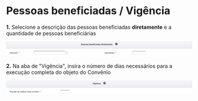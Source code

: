 # Pessoas beneficiadas / Vigência

**1.** Selecione a descrição das pessoas beneficiadas **diretamente** e a quantidade de pessoas beneficiárias&#x20;

![](<../../../../.gitbook/assets/image (68) (1).png>)


**2.** Na aba de "Vigência", insira o número de dias necessários para a execução completa do objeto do Convênio

![](<../../../../.gitbook/assets/image (159) (1).png>)
